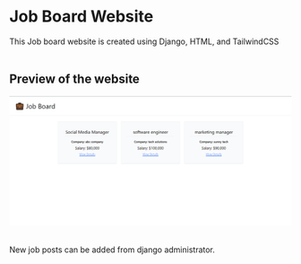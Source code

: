 <h1>Job Board Website</h1>
This Job board website is created using Django, HTML, and TailwindCSS
<br/><br/><h2>Preview of the website</h2>
<img src="website.png">
<br/><br/><p>New job posts can be added from django administrator.</p>
